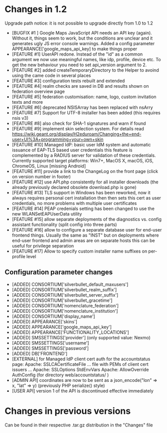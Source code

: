 Changes in 1.2
==============

Upgrade path notice: it is not possible to upgrade directly from 1.0 to 1.2

- [BUGFIX #1 ]  Google Maps JavaScript API needs an API key (again). Without it,
                things seem to work, but the conditions are unclear and it
                generates ugly JS error console warnings. Added a config
                parameter APPEARANCE['google_maps_api_key] to make things proper
- [FEATURE #1]  UserAPI redone. Instead of the "id" as a common argument we now use
                meaningful names, like idp, profile, device etc.
                To get the new behaviour you need to set api_version argument to 2.
- [FEATURE #2]  added createTemporaryDirectory to the Helper to avoind using the came code in several places
- [FEATURE #3]  configuration tests rebuilt and extended
- [FEATURE #4]  realm checks are saved in DB and results shown on federation 
                overview page
- [FEATURE #5]  federation customisation: name, logo, custom invitation texts and
                more
- [FEATURE #6]  deprecated NSISArray has been replaced with nsArry
- [FEATURE #7]  Support for UTF-8 installer has been added (this requires nsis v3)
- [FEATURE #8]  also check for SHA-1 signatures and warn if found
- [FEATURE #9]  implement skin selection system. For details read 
                https://wiki.geant.org/display/H2eduroam/Changing+the+end-user+UI%3A+programming+your+own+skin
- [FEATURE #10] Managed IdP: basic user IdM system and
                automatic issuance of EAP-TLS based user credentials
                this feature is complemented by a RADIUS server for validation
                of these credentials. Currently supported target platforms:
                Win7+, MacOS X, macOS, iOS, ChromeOS, Linux [missing Android]
- [FEATURE #11] provide a link to the ChangeLog on the front page (click on
                version number in footer)
- [FEATURE #12] use API.php consistently for all installer downloads (the already
                previously declared obsolete download.php is gone)
- [FEATURE #13] TLS support in Windows has been reworked, now it always requires personal cert
                installation then then sets this cert as user credentials, no more problems with
                multiple user certificates
- [FEATURE #14] PEAP credenials setting has been changed to use the new WLANSetEAPUserData utility
- [FEATURE #15] allow separate deployments of the diagnostics vs. config assistant
                functionality (split config into three parts)
- [FEATURE #16] allow to configure a separate database user for end-user
                frontend things. Usually the same as "INST" but on deployments
                where end-user frontend and admin areas are on separate hosts
                this can be useful for privilege separation
- [FEATURE #17] Allow to specify custom installer name suffixes on per-profile
                level


Configuration parameter changes
-------------------------------

- [ADDED]     CONSORTIUM['silverbullet_default_maxusers']
- [ADDED]     CONSORTIUM['silverbullet_realm_suffix']
- [ADDED]     CONSORTIUM['silverbullet_server_suffix']
- [ADDED]     CONSORTIUM['silverbullet_gracetime']
- [ADDED]     CONSORTIUM['nomenclature_federation']
- [ADDED]     CONSORTIUM['nomenclature_institution']
- [ADDED]     CONSORTIUM['display_name']
- [ADDED]     APPEARANCE['skins']
- [ADDED]     APPEARANCE['google_maps_api_key']
- [ADDED]     APPEARANCE['FUNCTIONALITY_LOCATIONS']
- [ADDED]     SMSSETTINGS['provider'] (only supported value: Nexmo)
- [ADDED]     SMSSETTINGS['username']
- [ADDED]     SMSSETTINGS['password']
- [ADDED]     DB['FRONTEND']
- [EXTERNAL]  for Managed IdP client cert auth for the accountstatus page:
              Apache: SSLCACertificateFile ... file with PEMs of client cert issuers ...
              Apache: SSLOptions StdEnvVars
              Apache: AllowOverride AuthConfig (for directory web/accountstatus/ )
- [ADMIN API] coordinates are now to be sent as a json_encode("lon" => x, "lat" => y)
              (previously PHP serialize() style)
- [USER API]  version 1 of the API is discontinued effective immediately


Changes in previous versions
============================
Can be found in their respective .tar.gz distribution in the "Changes" file
